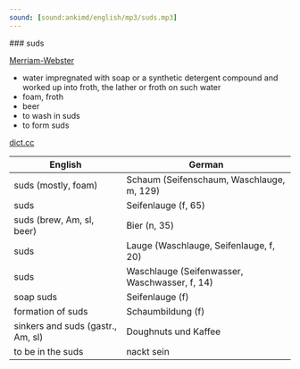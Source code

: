 ```yaml
---
sound: [sound:ankimd/english/mp3/suds.mp3]
---
```


\### suds

[Merriam-Webster](https://www.merriam-webster.com/dictionary/suds)

- water impregnated with soap or a synthetic detergent compound and worked up into froth, the lather or froth on such water
- foam, froth
- beer
- to wash in suds
- to form suds

[dict.cc](https://www.dict.cc/suds)

| English        | German       |
| -------------- | ------------ |
| suds (mostly, foam) | Schaum (Seifenschaum, Waschlauge, m, 129) |
| suds | Seifenlauge (f, 65) |
| suds (brew, Am, sl, beer) | Bier (n, 35) |
| suds | Lauge (Waschlauge, Seifenlauge, f, 20) |
| suds | Waschlauge (Seifenwasser, Waschwasser, f, 14) |
| soap suds | Seifenlauge (f) |
| formation of suds | Schaumbildung (f) |
| sinkers and suds (gastr., Am, sl) | Doughnuts und Kaffee |
| to be in the suds | nackt sein |

